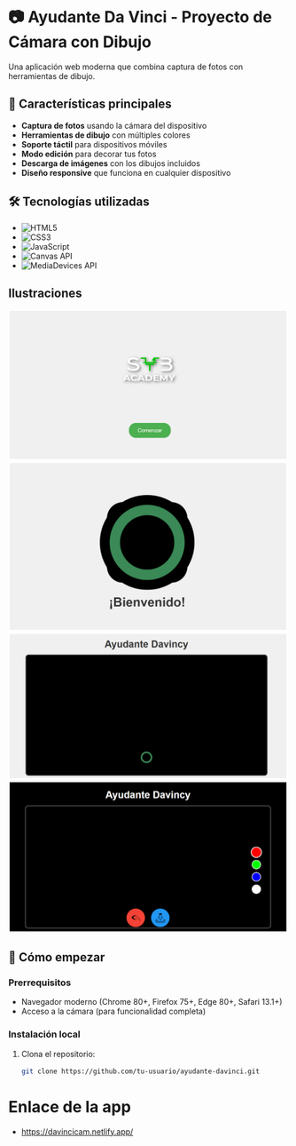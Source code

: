 # 📷 Ayudante Da Vinci - Proyecto de Cámara con Dibujo

Una aplicación web moderna que combina captura de fotos con herramientas de dibujo.

## 🌟 Características principales

- **Captura de fotos** usando la cámara del dispositivo
- **Herramientas de dibujo** con múltiples colores
- **Soporte táctil** para dispositivos móviles
- **Modo edición** para decorar tus fotos
- **Descarga de imágenes** con los dibujos incluidos
- **Diseño responsive** que funciona en cualquier dispositivo

## 🛠 Tecnologías utilizadas

- ![HTML5](https://img.shields.io/badge/-HTML5-E34F26?logo=html5&logoColor=white)
- ![CSS3](https://img.shields.io/badge/-CSS3-1572B6?logo=css3&logoColor=white)
- ![JavaScript](https://img.shields.io/badge/-JavaScript-F7DF1E?logo=javascript&logoColor=black)
- ![Canvas API](https://img.shields.io/badge/-Canvas_API-000000?logo=html5&logoColor=white)
- ![MediaDevices API](https://img.shields.io/badge/-MediaDevices_API-000000?logo=webcomponents&logoColor=white)

## Ilustraciones
![Captura de pantalla de la aplicación](assets/screenshot/init.png) <!-- Añade tu propia captura -->
![Captura de pantalla de la aplicación](assets/screenshot/welcome.png) <!-- Añade tu propia captura -->
![Captura de pantalla de la aplicación](assets/screenshot/camera_mode.png) <!-- Añade tu propia captura -->
![Captura de pantalla de la aplicación](assets/screenshot/edition_mode.png) <!-- Añade tu propia captura -->


## 🚀 Cómo empezar

### Prerrequisitos
- Navegador moderno (Chrome 80+, Firefox 75+, Edge 80+, Safari 13.1+)
- Acceso a la cámara (para funcionalidad completa)

### Instalación local
1. Clona el repositorio:
   ```bash
   git clone https://github.com/tu-usuario/ayudante-davinci.git

# Enlace de la app
- https://davincicam.netlify.app/

